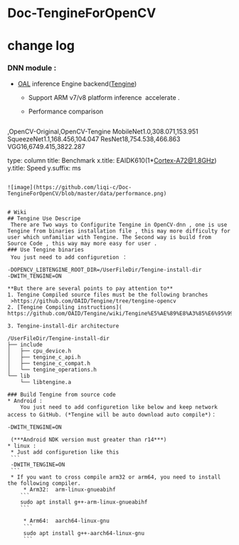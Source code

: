 # Doc-TengineForOpenCV

# change log
### DNN module :

* [OAL](http://www.openailab.com/) inference Engine backend([Tengine](https://github.com/OAID/Tengine)) 
    - Support ARM v7/v8 platform inference  accelerate . 

    -  Performance comparison 
    ```chart
,OpenCV-Original,OpenCV-Tengine
MobileNet1.0,308.071,153.951
SqueezeNet1.1,168.456,104.047
ResNet18,754.538,466.863 
VGG16,6749.415,3822.287 

type: column
title: Benchmark
x.title: EAIDK610(1*Cortex-A72@1.8GHz)
y.title: Speed
y.suffix: ms
```

![image](https://github.com/liqi-c/Doc-TengineForOpenCV/blob/master/data/performance.png)


# Wiki 
## Tengine Use Descripe  
 There are Two ways to Configurite Tengine in OpenCV-dnn , one is use Tengine from binaries installation file , this may more difficulty for user which unfamiliar with Tengine. The Second way is build from Source Code , this way may more easy for user .
### Use Tengine binaries
 You just need to add configuretion ：
   ```
    -DOPENCV_LIBTENGINE_ROOT_DIR=/UserFileDir/Tengine-install-dir
    -DWITH_TENGINE=ON
   ``` 
**But there are several points to pay attention to**
1. Tengine Compiled source files must be the following branches
    >https://github.com/OAID/Tengine/tree/tengine-opencv
2. [Tengine Compiling instructions](
https://github.com/OAID/Tengine/wiki/Tengine%E5%AE%89%E8%A3%85%E6%95%99%E7%A8%8B)
    
3. Tengine-install-dir architecture
 ```
    /UserFileDir/Tengine-install-dir
    ├── include
    │   ├── cpu_device.h
    │   ├── tengine_c_api.h
    │   ├── tengine_c_compat.h
    │   └── tengine_operations.h
    └── lib
        └── libtengine.a
 ```
### Build Tengine from source code
* Android : 
     You just need to add configuretion like below and keep network access to GitHub. (*Tengine will be auto download auto compile*)：
   ```
    -DWITH_TENGINE=ON
   ```  
    (***Android NDK version must greater than r14***)
* linux :
    * Just add configuretion like this 
    ``` 
    -DWITH_TENGINE=ON 
    ```
    * If you want to cross compile arm32 or arm64, you need to install the following compiler. 
        * Arm32:  arm-linux-gnueabihf
       ```
       sudo apt install g++-arm-linux-gnueabihf
       ```
       
        * Arm64:  aarch64-linux-gnu
        ```
        sudo apt install g++-aarch64-linux-gnu 
        ```



